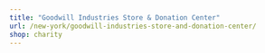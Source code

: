 ```yaml
---
title: "Goodwill Industries Store & Donation Center"
url: /new-york/goodwill-industries-store-and-donation-center/
shop: charity
---
```


